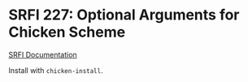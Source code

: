 SRFI 227: Optional Arguments for Chicken Scheme
===============================================

[SRFI Documentation](https://srfi.schemers.org/srfi-227/srfi-227.html)

Install with `chicken-install`.
